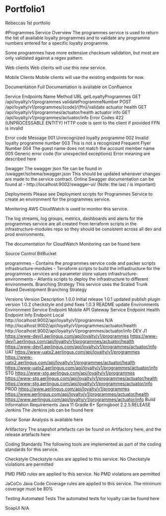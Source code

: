 # Portfolio1
Rebeccas 1st portfolio

#Programmes Service
Overview
The programmes service is used to return the list of available loyalty programmes and to validate any programme numbers entered for a specific loyalty programme.

Some programmes have more extensive checksum validation, but most are only validated against a regex pattern.

Web clients
Web clients will use this new service.

Mobile Clients
Mobile clients will use the existing endpoints for now.

Documentation
Full Documentation is available on Confluence

Service Endpoints
Name	Method	URL
getLoyaltyProgrammes	GET	/api/loyalty/v1/programmes
validateProgrammeNumber	POST	/api/loyalty/v1/programmes/{code}/{ffn}/validate
actuator health	GET	/api/loyalty/v1/programmes/actuator/health
actuator info	GET	/api/loyalty/v1/programmes/actuator/info
Error Codes
422 (UNPROCESSABLE ENTITY) HTTP code is sent to the client if provided FFN is invalid

Error code	Message
001	Unrecognized loyalty programme
002	Invalid loyalty programme number
003	This is not a recognized Frequent Flyer Number
004	The guest name does not match the account member name
005	Generic error code (for unexpected exceptions)
Error meaning are described here

Swagger
The swagger json file can be found in /swagger/schema/swagger.json
This should be updated whenever changes are made to the service contract.
Online Swagger documentation can be found at - http://localhost:9002/swagger-ui/ (Note: the last / is important)

Deployments
Please see Deployment scripts for Programmes Service to create an environment for the programmes service.

Monitoring
AWS CloudWatch is used to monitor this service.

The log streams, log groups, metrics, dashboards and alerts for the programmes service are all created from terraform scripts in the infrastructure-modules repo so they should be consistent across all dev and prod environments.

The documentation for CloudWatch Monitoring can be found here

Source Control
BitBucket

programmes - Contains the programmes service code and packer scripts
infrastructure-modules - Terraform scripts to build the infrastructure for the programmes services and parameter store values
infrastructure-environments - Atlantis scripts to deploy the infrastructure to different environments.
Branching Strategy
This service uses the Scaled Trunk Based Development Branching Strategy

Versions
Version	Description
1.0.0	Initial release
1.0.1	updated publish plugin version
1.0.2	checkstyle and pmd fixes
1.0.3	README update
Environments
Environment	Service Endpoint	Mobile API Gateway Service Endpoint	Health Endpoint	Info Endpoint
Local	http://localhost:9002/api/loyalty/v1/programmes	N/A	http://localhost:9002/api/loyalty/v1/programmes/actuator/health	http://localhost:9002/api/loyalty/v1/programmes/actuator/info
DEV J1	https://www-devj1.aerlingus.com/api/loyalty/v1/programmes		https://www-devj1.aerlingus.com/api/loyalty/v1/programmes/actuator/health	https://www-devj1.aerlingus.com/api/loyalty/v1/programmes/actuator/info
UAT	https://www-uatx2.aerlingus.com/api/loyalty/v1/programmes		https://www-uatx2.aerlingus.com/api/loyalty/v1/programmes/actuator/health	https://www-uatx2.aerlingus.com/api/loyalty/v1/programmes/actuator/info
STG	https://www-stg.aerlingus.com/api/loyalty/v1/programmes		https://www-stg.aerlingus.com/api/loyalty/v1/programmes/actuator/health	https://www-stg.aerlingus.com/api/loyalty/v1/programmes/actuator/info
PROD	https://www.aerlingus.com/api/loyalty/v1/programmes		https://www.aerlingus.com/api/loyalty/v1/programmes/actuator/health	https://www.aerlingus.com/api/loyalty/v1/programmes/actuator/info
Build Information
Requirements
Java 11
Gradle 6+
Springboot 2.2.5.RELEASE
Jenkins
The Jenkins job can be found here

Sonar
Sonar Analysis is available here

Artifactory
The snapshot artefacts can be found on Artifactory here, and the release artefacts here

Coding Standards
The following tools are implemented as part of the coding standards for this service.

Checkstyle
Checkstyle rules are applied to this service.
No Checkstyle violations are permitted

PMD
PMD rules are applied to this service.
No PMD violations are permitted

JaCoCo
Java Code Coverage rules are applied to this service.
The minimum coverage must be 80%

Testing
Automated Tests
The automated tests for loyalty can be found here

SoapUI
N/A

